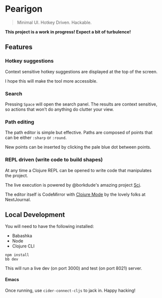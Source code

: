 # Pearigon
> Minimal UI. Hotkey Driven. Hackable.

**This project is a work in progress! Expect a bit of turbulence!**

## Features

### Hotkey suggestions

Context sensitive hotkey suggestions are displayed at the top of the screen.

I hope this will make the tool more accessible.

### Search

Pressing `Space` will open the search panel. The results are context
sensitive, so actions that won't do anything do clutter your view.

### Path editing

The path editor is simple but effective. Paths are composed of points that
can be either `:sharp` or `:round`.

New points can be inserted by clicking the pale blue dot between points.

### REPL driven (write code to build shapes)

At any time a Clojure REPL can be opened to write code that manipulates
the project.

The live execution is powered by @borkdude's amazing project [Sci](https://github.com/babashka/sci).

The editor itself is CodeMirror with [Clojure Mode](https://github.com/nextjournal/clojure-mode)
by the lovely folks at NextJournal.

## Local Development

You will need to have the following installed:
* Babashka
* Node
* Clojure CLI

```
npm install
bb dev
```

This will run a live dev (on port 3000) and test (on port 8021) server.

#### Emacs

Once running, use `cider-connect-cljs` to jack in. Happy hacking!
